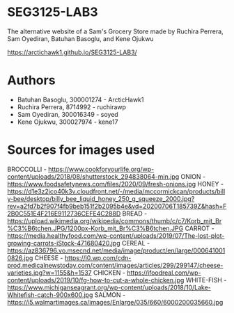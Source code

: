 # SEG3125-LAB3

The alternative website of a Sam's Grocery Store made by Ruchira Perrera, Sam Oyediran, Batuhan Basoglu, and Kene Ojukwu

https://arctichawk1.github.io/SEG3125-LAB3/

# Authors

- Batuhan Basoglu, 300001274 - ArcticHawk1
- Ruchira Perrera, 8714992 - ruchirawp
- Sam Oyediran, 300016349 - soyed
- Kene Ojukwu, 300027974 - kene17

# Sources for images used
 BROCCOLLI - https://www.cookforyourlife.org/wp-content/uploads/2018/08/shutterstock_294838064-min.jpg
ONION - https://www.foodsafetynews.com/files/2020/09/fresh-onions.jpg
HONEY - https://d1e3z2jco40k3v.cloudfront.net/-/media/mccormickcan/products/billy-bee/desktop/billy_bee_liquid_honey_250_g_squeeze_2000.jpg?rev=a2fd7b2f907f4fb9beb151f2b2095b4e&vd=20200706T185739Z&hash=F2B0C551E4F216E9112736CEFE4C288D 
BREAD - https://upload.wikimedia.org/wikipedia/commons/thumb/c/c7/Korb_mit_Br%C3%B6tchen.JPG/1200px-Korb_mit_Br%C3%B6tchen.JPG
CARROT - https://media.healthyfood.com/wp-content/uploads/2019/07/The-lost-plot-growing-carrots-iStock-471680420.jpg
CEREAL - https://az836796.vo.msecnd.net/media/image/product/en/large/0006410010826.jpg
CHEESE - https://i0.wp.com/cdn-prod.medicalnewstoday.com/content/images/articles/299/299147/cheese-varieties.jpg?w=1155&h=1537
CHICKEN - https://ifoodreal.com/wp-content/uploads/2019/10/fg-how-to-cut-a-whole-chicken.jpg
WHITE-FISH - https://www.michiganseagrant.org/wp-content/uploads/2018/10/Lake-Whitefish-catch-900x600.jpg
SALMON - https://i5.walmartimages.ca/images/Enlarge/035/660/6000200035660.jpg
